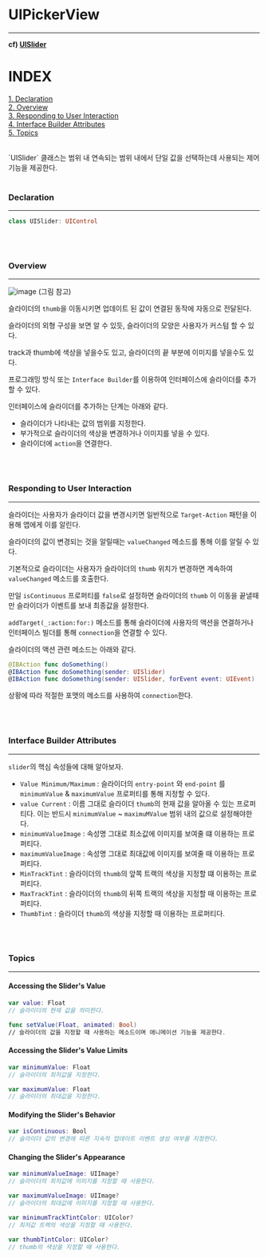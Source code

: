 # UIPickerView
---

**cf) [UISlider](https://developer.apple.com/documentation/uikit/uislider)**

# INDEX

[1. Declaration](#Declaration)<br>
[2. Overview](#Overview)<br>
[3. Responding to User Interaction](#Responding-to-User-Interaction)<br>
[4. Interface Builder Attributes](#Interface-Builder-Attributes)<br>
[5. Topics](#Topics)<br>

<br>
`UISlider` 클래스는 범위 내 연속되는 범위 내에서 단일 값을 선택하는데 사용되는 제어기능을 제공한다.
<br><br>

### Declaration
---

```swift
class UISlider: UIControl
```
<br><br>

### Overview
---

![image](https://user-images.githubusercontent.com/33051018/79690080-9338d480-8293-11ea-9633-28d68514ba92.png)
(그림 참고)

슬라이더의 `thumb`을 이동시키면 업데이트 된 값이 연결된 동작에 자동으로 전달된다.

슬라이더의 외형 구성을 보면 알 수 있듯, 슬라이더의 모양은 사용자가 커스텀 할 수 있다.

track과 thumb에 색상을 넣을수도 있고, 슬라이더의 끝 부분에 이미지를 넣을수도 있다.

프로그래밍 방식 또는 `Interface Builder`를 이용하여 인터페이스에 슬라이더를 추가할 수 있다.

인터페이스에 슬라이더를 추가하는 단계는 아래와 같다.

-   슬라이더가 나타내는 값의 범위를 지정한다.
-   부가적으로 슬라이더의 색상을 변경하거나 이미지를 넣을 수 있다.
-   슬라이더에 `action`을 연결한다.

<br><br>

### Responding to User Interaction
---
슬라이더는 사용자가 슬라이더 값을 변경시키면 일반적으로 `Target-Action` 패턴을 이용해 앱에게 이를 알린다.

슬라이더의 값이 변경되는 것을 알릴때는 `valueChanged` 메소드를 통해 이를 알릴 수 있다.

기본적으로 슬라이더는 사용자가 슬라이더의 `thumb` 위치가 변경하면 계속하여 `valueChanged` 메소드를 호출한다.

만일 `isContinuous` 프로퍼티를 `false`로 설정하면 슬라이더의 `thumb` 이 이동을 끝낼때만 슬라이더가 이벤트를 보내 최종값을 설정한다.

`addTarget(_:action:for:)` 메소드를 통해 슬라이더에 사용자의 액션을 연결하거나 인터페이스 빌더를 통해 `connection`을 연결할 수 있다.

슬라이더의 액션 관련 메소드는 아래와 같다.
```swift
@IBAction func doSomething()
@IBAction func doSomething(sender: UISlider)
@IBAction func doSomething(sender: UISlider, forEvent event: UIEvent)
```

상황에 따라 적절한 포맷의 메소드를 사용하여 `connection`한다.

<br><br>

### Interface Builder Attributes
---

`slider`의 핵심 속성들에 대해 알아보자.

- `Value Minimum/Maximum` : 슬라이더의 `entry-point` 와 `end-point` 를 `minimumValue` & `maximumValue` 프로퍼티를 통해 지정할 수 있다.
-   `value Current` : 이름 그대로 슬라이더 `thumb`의 현재 값을 알아올 수 있는 프로퍼티다. 이는 반드시 `minimumValue` ~ `maximuMValue` 범위 내의 값으로 설정해야한다.
-   `minimumValueImage` : 속성명 그대로 최소값에 이미지를 보여줄 떄 이용하는 프로퍼티다.
-   `maximumValueImage` : 속성명 그대로 최대값에 이미지를 보여줄 때 이용하는 프로퍼티다.
-   `MinTrackTint` : 슬라이더의 `thumb`의 앞쪽 트랙의 색상을 지정할 떄 이용하는 프로퍼티다.
-   `MaxTrackTint` : 슬라이더의 `thumb`의 뒤쪽 트랙의 색상을 지정할 때 이용하는 프로퍼티다.
-   `ThumbTint` : 슬라이더 `thumb`의 색상을 지정할 때 이용하는 프로퍼티다.

<br><br>

### Topics
---

#### Accessing the Slider's Value

```swift
var value: Float
// 슬라이더의 현재 값을 의미한다.

func setValue(Float, animated: Bool)
// 슬라이더의 값을 지정할 때 사용하는 메소드이며 애니메이션 기능을 제공한다.
```

#### Accessing the Slider's Value Limits

```swift
var minimumValue: Float
// 슬라이더의 최저값을 지정한다.

var maximumValue: Float
// 슬라이더의 최대값을 지정한다.
```

#### Modifying the Slider's Behavior

```swift
var isContinuous: Bool
// 슬라이더 값의 변경에 따른 지속적 업데이트 이벤트 생성 여부를 지정한다.
```

#### Changing the Slider's Appearance

```swift
var minimumValueImage: UIImage?
// 슬라이더의 최저값에 이미지를 지정할 때 사용한다.

var maximumValueImage: UIImage?
// 슬라이더의 최대값에 이미지를 지정할 때 사용한다.

var minimumTrackTintColor: UIColor?
// 최저값 트랙의 색상을 지정할 때 사용한다.

var thumbTintColor: UIColor?
// thumb의 색상을 지정할 때 사용한다.
```

<br><br>

